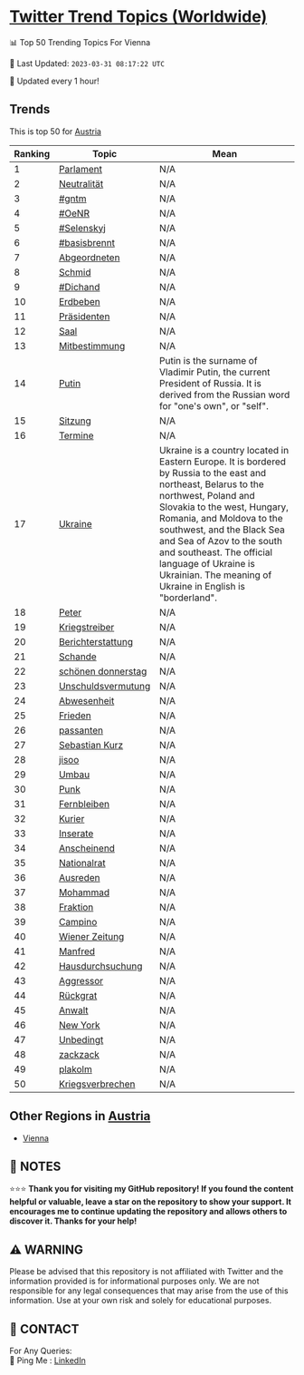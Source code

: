 [Twitter Trend Topics (Worldwide)](https://github.com/ErcinDedeoglu/Twitter-Trend-Topics)
==========


📊 Top 50 Trending Topics For Vienna

📆 Last Updated: `2023-03-31 08:17:22 UTC`

🔧 Updated every 1 hour!


## Trends

This is top 50 for [Austria](</Austria>)

| Ranking | Topic | Mean |
| ------- | ------------ | ------------ |
| 1 | [Parlament](http://twitter.com/search?q=Parlament) | N/A |
| 2 | [Neutralität](http://twitter.com/search?q=Neutralit%c3%a4t) | N/A |
| 3 | [#gntm](http://twitter.com/search?q=%23gntm) | N/A |
| 4 | [#OeNR](http://twitter.com/search?q=%23OeNR) | N/A |
| 5 | [#Selenskyj](http://twitter.com/search?q=%23Selenskyj) | N/A |
| 6 | [#basisbrennt](http://twitter.com/search?q=%23basisbrennt) | N/A |
| 7 | [Abgeordneten](http://twitter.com/search?q=Abgeordneten) | N/A |
| 8 | [Schmid](http://twitter.com/search?q=Schmid) | N/A |
| 9 | [#Dichand](http://twitter.com/search?q=%23Dichand) | N/A |
| 10 | [Erdbeben](http://twitter.com/search?q=Erdbeben) | N/A |
| 11 | [Präsidenten](http://twitter.com/search?q=Pr%c3%a4sidenten) | N/A |
| 12 | [Saal](http://twitter.com/search?q=Saal) | N/A |
| 13 | [Mitbestimmung](http://twitter.com/search?q=Mitbestimmung) | N/A |
| 14 | [Putin](http://twitter.com/search?q=Putin) | Putin is the surname of Vladimir Putin, the current President of Russia. It is derived from the Russian word for "one's own", or "self". |
| 15 | [Sitzung](http://twitter.com/search?q=Sitzung) | N/A |
| 16 | [Termine](http://twitter.com/search?q=Termine) | N/A |
| 17 | [Ukraine](http://twitter.com/search?q=Ukraine) | Ukraine is a country located in Eastern Europe. It is bordered by Russia to the east and northeast, Belarus to the northwest, Poland and Slovakia to the west, Hungary, Romania, and Moldova to the southwest, and the Black Sea and Sea of Azov to the south and southeast. The official language of Ukraine is Ukrainian. The meaning of Ukraine in English is "borderland". |
| 18 | [Peter](http://twitter.com/search?q=Peter) | N/A |
| 19 | [Kriegstreiber](http://twitter.com/search?q=Kriegstreiber) | N/A |
| 20 | [Berichterstattung](http://twitter.com/search?q=Berichterstattung) | N/A |
| 21 | [Schande](http://twitter.com/search?q=Schande) | N/A |
| 22 | [schönen donnerstag](http://twitter.com/search?q=sch%c3%b6nen+donnerstag) | N/A |
| 23 | [Unschuldsvermutung](http://twitter.com/search?q=Unschuldsvermutung) | N/A |
| 24 | [Abwesenheit](http://twitter.com/search?q=Abwesenheit) | N/A |
| 25 | [Frieden](http://twitter.com/search?q=Frieden) | N/A |
| 26 | [passanten](http://twitter.com/search?q=passanten) | N/A |
| 27 | [Sebastian Kurz](http://twitter.com/search?q=Sebastian+Kurz) | N/A |
| 28 | [jisoo](http://twitter.com/search?q=jisoo) | N/A |
| 29 | [Umbau](http://twitter.com/search?q=Umbau) | N/A |
| 30 | [Punk](http://twitter.com/search?q=Punk) | N/A |
| 31 | [Fernbleiben](http://twitter.com/search?q=Fernbleiben) | N/A |
| 32 | [Kurier](http://twitter.com/search?q=Kurier) | N/A |
| 33 | [Inserate](http://twitter.com/search?q=Inserate) | N/A |
| 34 | [Anscheinend](http://twitter.com/search?q=Anscheinend) | N/A |
| 35 | [Nationalrat](http://twitter.com/search?q=Nationalrat) | N/A |
| 36 | [Ausreden](http://twitter.com/search?q=Ausreden) | N/A |
| 37 | [Mohammad](http://twitter.com/search?q=Mohammad) | N/A |
| 38 | [Fraktion](http://twitter.com/search?q=Fraktion) | N/A |
| 39 | [Campino](http://twitter.com/search?q=Campino) | N/A |
| 40 | [Wiener Zeitung](http://twitter.com/search?q=Wiener+Zeitung) | N/A |
| 41 | [Manfred](http://twitter.com/search?q=Manfred) | N/A |
| 42 | [Hausdurchsuchung](http://twitter.com/search?q=Hausdurchsuchung) | N/A |
| 43 | [Aggressor](http://twitter.com/search?q=Aggressor) | N/A |
| 44 | [Rückgrat](http://twitter.com/search?q=R%c3%bcckgrat) | N/A |
| 45 | [Anwalt](http://twitter.com/search?q=Anwalt) | N/A |
| 46 | [New York](http://twitter.com/search?q=New+York) | N/A |
| 47 | [Unbedingt](http://twitter.com/search?q=Unbedingt) | N/A |
| 48 | [zackzack](http://twitter.com/search?q=zackzack) | N/A |
| 49 | [plakolm](http://twitter.com/search?q=plakolm) | N/A |
| 50 | [Kriegsverbrechen](http://twitter.com/search?q=Kriegsverbrechen) | N/A |



## Other Regions in [Austria](</Austria>)

* [Vienna](</Austria/Vienna.md>)



## 📝 NOTES

⭐⭐⭐ **Thank you for visiting my GitHub repository! If you found the content helpful or valuable, leave a star on the repository to show your support. It encourages me to continue updating the repository and allows others to discover it. Thanks for your help!**


## ⚠️ WARNING

Please be advised that this repository is not affiliated with Twitter and the information provided is for informational purposes only. We are not responsible for any legal consequences that may arise from the use of this information. Use at your own risk and solely for educational purposes.


## 📨 CONTACT

 For Any Queries:  
            🏓 Ping Me : [LinkedIn](https://www.linkedin.com/in/ercindedeoglu/)
